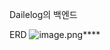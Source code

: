 Dailelog의 백엔드 

ERD
![image.png](https://prod-files-secure.s3.us-west-2.amazonaws.com/13607522-ac12-4e17-b5e3-bb3d62e974e6/01f6b824-2425-44ad-b683-108b7912235c/image.png)****
